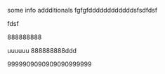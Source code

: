 some info
addditionals
fgfgfddddddddddddsfsdfdsf

fdsf

888888888



uuuuuu
888888888ddd



9999909090909090999999